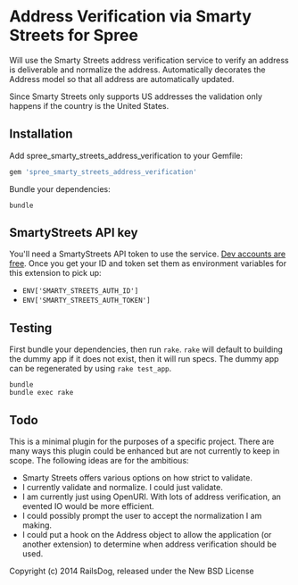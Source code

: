Address Verification via Smarty Streets for Spree
=================================================

Will use the Smarty Streets address verification service to verify an address
is deliverable and normalize the address. Automatically decorates the Address
model so that all address are automatically updated.

Since Smarty Streets only supports US addresses the validation only happens
if the country is the United States.

Installation
------------

Add spree_smarty_streets_address_verification to your Gemfile:

```ruby
gem 'spree_smarty_streets_address_verification'
```

Bundle your dependencies:

```shell
bundle
```

## SmartyStreets API key
You'll need a SmartyStreets API token to use the service.  [Dev accounts are free](https://smartystreets.com/account/create).  Once you get your ID and token set them as environment variables for this extension to pick up:
* `ENV['SMARTY_STREETS_AUTH_ID']`
* `ENV['SMARTY_STREETS_AUTH_TOKEN']`

Testing
-------

First bundle your dependencies, then run `rake`. `rake` will default to building the dummy app if it does not exist, then it will run specs. The dummy app can be regenerated by using `rake test_app`.

```shell
bundle
bundle exec rake
```

Todo
----

This is a minimal plugin for the purposes of a specific project. There are many
ways this plugin could be enhanced but are not currently to keep in scope. The
following ideas are for the ambitious:

* Smarty Streets offers various options on how strict to validate.
* I currently validate and normalize. I could just validate.
* I am currently just using OpenURI. With lots of address verification, an
  evented IO would be more efficient.
* I could possibly prompt the user to accept the normalization I am making.
* I could put a hook on the Address object to allow the application (or another
  extension) to determine when address verification should be used.

Copyright (c) 2014 RailsDog, released under the New BSD License
